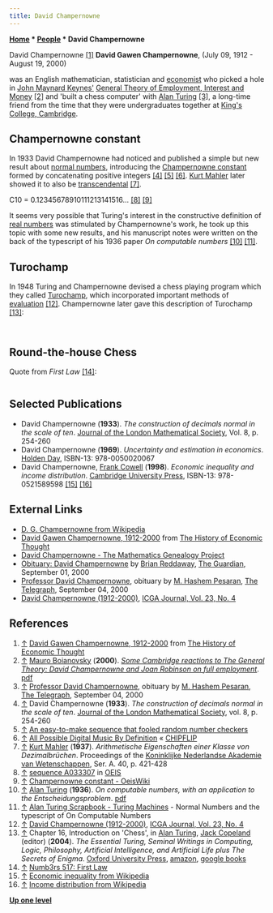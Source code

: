 ```yaml
---
title: David Champernowne
---
```

**[Home](Home "Home") * [People](People "People") * David Champernowne**

[](https://www.hetwebsite.net/het/profiles/champernowne.htm) David Champernowne <a id="cite-note-1" href="#cite-ref-1">[1]</a>
**David Gawen Champernowne**, (July 09, 1912 - August 19, 2000)

was an English mathematician, statistician and [economist](https://en.wikipedia.org/wiki/Economist) who picked a hole in [John Maynard Keynes'](Mathematician#JMKeynes "Mathematician") [General Theory of Employment, Interest and Money](https://en.wikipedia.org/wiki/The_General_Theory_of_Employment,_Interest_and_Money) <a id="cite-note-2" href="#cite-ref-2">[2]</a> and 'built a chess computer' with [Alan Turing](Alan_Turing "Alan Turing") <a id="cite-note-3" href="#cite-ref-3">[3]</a>, a long-time friend from the time that they were undergraduates together at [King's College, Cambridge](https://en.wikipedia.org/wiki/King%27s_College,_Cambridge).

## Champernowne constant

In 1933 David Champernowne had noticed and published a simple but new result about [normal numbers](https://en.wikipedia.org/wiki/Normal_number), introducing the [Champernowne constant](https://en.wikipedia.org/wiki/Champernowne_constant) formed by concatenating positive integers <a id="cite-note-4" href="#cite-ref-4">[4]</a> <a id="cite-note-5" href="#cite-ref-5">[5]</a> <a id="cite-note-6" href="#cite-ref-6">[6]</a>. [Kurt Mahler](Mathematician#Mahler "Mathematician") later showed it to also be [transcendental](https://en.wikipedia.org/wiki/Transcendental_number) <a id="cite-note-7" href="#cite-ref-7">[7]</a>.

C10 = 0.12345678910111213141516... <a id="cite-note-8" href="#cite-ref-8">[8]</a> <a id="cite-note-9" href="#cite-ref-9">[9]</a>

It seems very possible that Turing's interest in the constructive definition of [real numbers](https://en.wikipedia.org/wiki/Real_number) was stimulated by Champernowne's work, he took up this topic with some new results, and his manuscript notes were written on the back of the typescript of his 1936 paper *On computable numbers* <a id="cite-note-10" href="#cite-ref-10">[10]</a> <a id="cite-note-11" href="#cite-ref-11">[11]</a>.

## Turochamp

In 1948 Turing and Champernowne devised a chess playing program which they called [Turochamp](Turochamp "Turochamp"), which incorporated important methods of [evaluation](Evaluation "Evaluation") <a id="cite-note-12" href="#cite-ref-12">[12]</a>. Champernowne later gave this description of Turochamp <a id="cite-note-13" href="#cite-ref-13">[13]</a>:

```C++Most of our attention went to deciding which moves were to be followed up. My memory about this is infuriatingly weak, [Captures](Captures "Captures") had to be followed up at least to the point where no further captures was immediately possible. [Check](Check "Check") and forcing moves had to be followed further. We were particularly keen on the idea that whereas certain moves would be scorned as pointless and pursued no further others would be followed quite a long way down certain paths. In the actual experiment I suspect we were a bit slapdash about all this and must have made a number of slips since the arithmetic was extremely tedious with pencil and paper. Our general conclusion was that a computer should be fairly easy to programme to play a game of chess against a beginner and stand a fair chance of winning or least reaching a winning position. 

```

```C++Turing started to code the Turochamp for [Ferranti Mark 1](Ferranti_Mark_1 "Ferranti Mark 1") computer at [Manchester University](University_of_Manchester "University of Manchester")  but he never competed the task. 

```

## Round-the-house Chess

Quote from *First Law* <a id="cite-note-14" href="#cite-ref-14">[14]</a>:

```C++Turing played an important role in the development of computers in Britain. Together with his friend David Champernowne he invented "round-the-house" chess: after you move, run around the house, if you get back before your opponent's move you are entitled to a new move.  

```

## Selected Publications

- David Champernowne (**1933**). *The construction of decimals normal in the scale of ten*. [Journal of the London Mathematical Society](http://www.lms.ac.uk/content/journals), Vol. 8, p. 254-260
- David Champernowne (**1969**). *Uncertainty and estimation in economics*. [Holden Day](http://isbndb.com/d/publisher/holden_day.html), ISBN-13: 978-0050020067
- David Champernowne, [Frank Cowell](https://en.wikipedia.org/wiki/Frank_Cowell) (**1998**). *Economic inequality and income distribution*. [Cambridge University Press](https://en.wikipedia.org/wiki/Cambridge_University_Press), ISBN-13: 978-0521589598 <a id="cite-note-15" href="#cite-ref-15">[15]</a> <a id="cite-note-16" href="#cite-ref-16">[16]</a>

## External Links

- [D. G. Champernowne from Wikipedia](https://en.wikipedia.org/wiki/D._G._Champernowne)
- [David Gawen Champernowne, 1912-2000](https://www.hetwebsite.net/het/profiles/champernowne.htm) from [The History of Economic Thought](https://www.hetwebsite.net/het/home.htm)
- [David Champernowne - The Mathematics Genealogy Project](https://genealogy.math.ndsu.nodak.edu/id.php?id=128092)
- [Obituary: David Champernowne](https://www.theguardian.com/news/2000/sep/01/guardianobituaries1) by [Brian Reddaway](http://www.hetwebsite.net/het/profiles/reddaway.htm), [The Guardian](https://en.wikipedia.org/wiki/The_Guardian), September 01, 2000
- [Professor David Champernowne](https://www.telegraph.co.uk/culture/books/1353993/Professor-David-Champernowne.html), obituary by [M. Hashem Pesaran](https://en.wikipedia.org/wiki/M._Hashem_Pesaran), [The Telegraph](https://en.wikipedia.org/wiki/The_Daily_Telegraph), September 04, 2000
- [David Champernowne (1912-2000)](https://ilk.uvt.nl/icga/journal/contents/content23-4.htm#DAVID%20CHAMPERNOWNE), [ICGA Journal, Vol. 23, No. 4](ICGA_Journal#23_4 "ICGA Journal")

## References

1. <a id="cite-ref-1" href="#cite-note-1">↑</a> [David Gawen Champernowne, 1912-2000](https://www.hetwebsite.net/het/profiles/champernowne.htm) from [The History of Economic Thought](https://www.hetwebsite.net/het/home.htm)
1. <a id="cite-ref-2" href="#cite-note-2">↑</a> [Mauro Boianovsky](http://ideas.repec.org/f/pbo480.html) (**2000**). *[Some Cambridge reactions to The General Theory: David Champernowne and Joan Robinson on full employment](http://cje.oxfordjournals.org/content/29/1/73.abstract)*. [pdf](https://www.uni-hohenheim.de/wi-theorie/globalisierung/dokumente/15_2000.pdf)
1. <a id="cite-ref-3" href="#cite-note-3">↑</a> [Professor David Champernowne](http://www.telegraph.co.uk/culture/books/1353993/Professor-David-Champernowne.html), obituary by [M. Hashem Pesaran](http://www.econ.cam.ac.uk/faculty/pesaran/public-newsp.htm), [The Telegraph](https://en.wikipedia.org/wiki/The_Daily_Telegraph), September 04, 2000
1. <a id="cite-ref-4" href="#cite-note-4">↑</a> David Champernowne (**1933**). *The construction of decimals normal in the scale of ten*. [Journal of the London Mathematical Society](http://www.lms.ac.uk/content/journals), vol. 8, p. 254-260
1. <a id="cite-ref-5" href="#cite-note-5">↑</a> [An easy-to-make sequence that fooled random number checkers](http://io9.com/5810960/an-easy+to+make-sequence-that-fooled-random-number-checkers)
1. <a id="cite-ref-6" href="#cite-note-6">↑</a> [All Possible Digital Music By Definition](http://chipflip.wordpress.com/2009/02/13/371/) « [CHIPFLIP](http://chipflip.wordpress.com/)
1. <a id="cite-ref-7" href="#cite-note-7">↑</a> [Kurt Mahler](Mathematician#Mahler "Mathematician") (**1937**). *Arithmetische Eigenschaften einer Klasse von Dezimalbrüchen*. Proceedings of the [Koninklijke Nederlandse Akademie van Wetenschappen](https://en.wikipedia.org/wiki/Royal_Netherlands_Academy_of_Arts_and_Sciences), Ser. A. 40, p. 421-428
1. <a id="cite-ref-8" href="#cite-note-8">↑</a> [sequence A033307](http://oeis.org/A033307) in [OEIS](https://en.wikipedia.org/wiki/On-Line_Encyclopedia_of_Integer_Sequences)
1. <a id="cite-ref-9" href="#cite-note-9">↑</a> [Champernowne constant - OeisWiki](http://oeis.org/wiki/Champernowne_constant)
1. <a id="cite-ref-10" href="#cite-note-10">↑</a> [Alan Turing](Alan_Turing "Alan Turing") (**1936**). *On computable numbers, with an application to the Entscheidungsproblem*. [pdf](http://www.seas.harvard.edu/courses/cs121/handouts/Turing.pdf)
1. <a id="cite-ref-11" href="#cite-note-11">↑</a> [Alan Turing Scrapbook - Turing Machines](http://www.turing.org.uk/turing/scrapbook/machine.html) - Normal Numbers and the typescript of On Computable Numbers
1. <a id="cite-ref-12" href="#cite-note-12">↑</a> [David Champernowne (1912-2000)](http://ilk.uvt.nl/icga/journal/contents/content23-4.htm#DAVID%20CHAMPERNOWNE), [ICGA Journal, Vol. 23, No. 4](ICGA_Journal#23_4 "ICGA Journal")
1. <a id="cite-ref-13" href="#cite-note-13">↑</a> Chapter 16, Introduction on 'Chess', in [Alan Turing](Alan_Turing "Alan Turing"), [Jack Copeland](https://en.wikipedia.org/wiki/Jack_Copeland) (editor) (**2004**). *The Essential Turing, Seminal Writings in Computing, Logic, Philosophy, Artificial Intelligence, and Artificial Life plus The Secrets of Enigma*. [Oxford University Press](https://en.wikipedia.org/wiki/Oxford_University_Press), [amazon](http://www.amazon.com/Essential-Turing-Philosophy-Artificial-Intelligence/dp/0198250800/ref=sr_1_1?s=books&ie=UTF8&qid=1324659595&sr=1-1), [google books](http://books.google.com/books?id=RSkxnKlv1D4C&lpg=PP882&ots=VOWmiIm_lD&dq=Turochamp%2C%20chess&pg=PP881#v=onepage&q&f=true)
1. <a id="cite-ref-14" href="#cite-note-14">↑</a> [Numb3rs 517: First Law](http://www.math.cornell.edu/~numb3rs/spulido/Numb3rs_season5/Numb3rs_517.html)
1. <a id="cite-ref-15" href="#cite-note-15">↑</a> [Economic inequality from Wikipedia](https://en.wikipedia.org/wiki/Economic_inequality)
1. <a id="cite-ref-16" href="#cite-note-16">↑</a> [Income distribution from Wikipedia](https://en.wikipedia.org/wiki/Income_distribution)

**[Up one level](People "People")**

